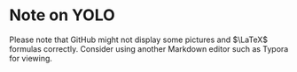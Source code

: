 # Note on YOLO

Please note that GitHub might not display some pictures and $\LaTeX$ formulas correctly. Consider using another Markdown editor such as Typora for viewing.

